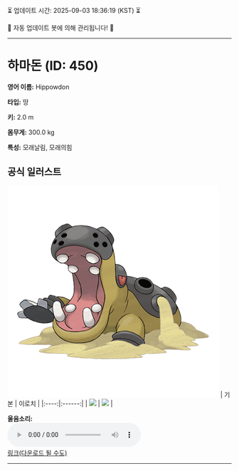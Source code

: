 
⏳ 업데이트 시간: 2025-09-03 18:36:19 (KST) ⏳

🤖 자동 업데이트 봇에 의해 관리됩니다! 🤖

---

# 하마돈 (ID: 450)
**영어 이름:** Hippowdon

**타입:** 땅

**키:** 2.0 m

**몸무게:** 300.0 kg

**특성:** 모래날림, 모래의힘

## 공식 일러스트
![](https://raw.githubusercontent.com/PokeAPI/sprites/master/sprites/pokemon/other/official-artwork/450.png)
| 기본 | 이로치 |
|:----:|:------:|
| <img src="http://play.pokemonshowdown.com/sprites/ani/hippowdon.gif" width="200"> | <img src="http://play.pokemonshowdown.com/sprites/ani-shiny/hippowdon.gif" width="200"> |

**울음소리:**<br><audio controls src="https://raw.githubusercontent.com/PokeAPI/cries/main/cries/pokemon/latest/450.ogg"></audio><br> [링크(다운로드 될 수도)](https://raw.githubusercontent.com/PokeAPI/cries/main/cries/pokemon/latest/450.ogg)


---
